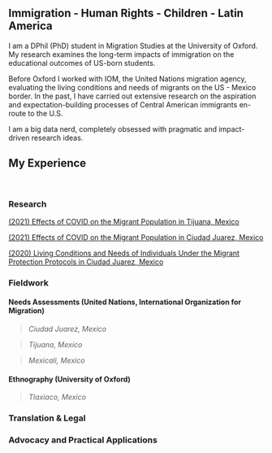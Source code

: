 ## Immigration - Human Rights - Children - Latin America

I am a DPhil (PhD) student in Migration Studies at the University of Oxford. My research examines the long-term impacts of immigration on the educational outcomes of US-born students. 

Before Oxford I worked with IOM, the United Nations migration agency, evaluating the living conditions and needs of migrants on the US - Mexico border. In the past, I have carried out extensive research on the aspiration and expectation-building processes of Central American immigrants en-route to the U.S.

I am a big data nerd, completely obsessed with pragmatic and impact-driven research ideas. 

## My Experience
&nbsp;
&nbsp;
### Research

[(2021) Effects of COVID on the Migrant Population in Tijuana, Mexico](https://github.com/AnaAlanis/thisisme/files/6103666/Tijuana.COVID.DTM.21.pdf)

[(2021) Effects of COVID on the Migrant Population in Ciudad Juarez, Mexico](https://github.com/AnaAlanis/thisisme/files/6103563/DTMJuarezCOVID.pdf)

[(2020) Living Conditions and Needs of Individuals Under the Migrant Protection Protocols in Ciudad Juarez, Mexico](https://github.com/AnaAlanis/thisisme/files/6103672/Juarez.MPP.DTM.20.pdf)

### Fieldwork

#### Needs Assessments (United Nations, International Organization for Migration)
> *Ciudad Juarez, Mexico*

> *Tijuana, Mexico*

> *Mexicali, Mexico*

#### Ethnography (University of Oxford)
> *Tlaxiaco, Mexico*



### Translation & Legal



### Advocacy and Practical Applications

